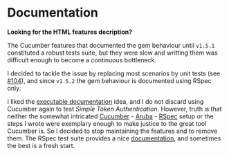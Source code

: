 Documentation
=============

**Looking for the HTML features decription?**

The Cucumber features that documented the gem behaviour until `v1.5.1` constituted a robust tests suite, but they were slow and writting them was difficult enough to become a continuous bottleneck.

I decided to tackle the issue by replacing most scenarios by unit tests (see [#104][issue]), and since `v1.5.2` the gem behaviour is documented using RSpec only.

I liked the [executable documentation][exec-doc] idea, and I do not discard using Cucumber again to test _Simple Token Authentication_.
However, truth is that neither the somewhat intricated [Cucumber][cucumber] - [Aruba][aruba] - [RSpec][rspec] setup or the steps I wrote were exemplary enough to make justice to the great tool Cucumber is. So I decided to stop maintaining  the features and to remove them. The RSpec test suite provides a nice [documentation][doc], and sometimes the best is a fresh start.

  [exec-doc]: https://github.com/gonzalo-bulnes/simple_token_authentication/tree/v1.5.1#executable-documentation
  [doc]: #testing-and-documentation
  [issue]: https://github.com/gonzalo-bulnes/simple_token_authentication/issues/104
  [aruba]: https://github.com/cucumber/aruba
  [cucumber]: https://github.com/cucumber/cucumber-rails
  [rspec]: https://www.relishapp.com/rspec/rspec-rails/docs
